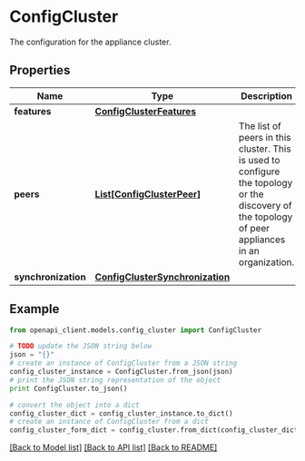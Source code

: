 # ConfigCluster

The configuration for the appliance cluster.

## Properties

Name | Type | Description | Notes
------------ | ------------- | ------------- | -------------
**features** | [**ConfigClusterFeatures**](ConfigClusterFeatures.md) |  | [optional] 
**peers** | [**List[ConfigClusterPeer]**](ConfigClusterPeer.md) | The list of peers in this cluster. This is used to configure the topology or the discovery of the topology of peer appliances in an organization. | [optional] 
**synchronization** | [**ConfigClusterSynchronization**](ConfigClusterSynchronization.md) |  | [optional] 

## Example

```python
from openapi_client.models.config_cluster import ConfigCluster

# TODO update the JSON string below
json = "{}"
# create an instance of ConfigCluster from a JSON string
config_cluster_instance = ConfigCluster.from_json(json)
# print the JSON string representation of the object
print ConfigCluster.to_json()

# convert the object into a dict
config_cluster_dict = config_cluster_instance.to_dict()
# create an instance of ConfigCluster from a dict
config_cluster_form_dict = config_cluster.from_dict(config_cluster_dict)
```
[[Back to Model list]](../README.md#documentation-for-models) [[Back to API list]](../README.md#documentation-for-api-endpoints) [[Back to README]](../README.md)


